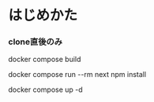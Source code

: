 # はじめかた

### clone直後のみ
docker compose build

docker compose run --rm next npm install

docker compose up -d
